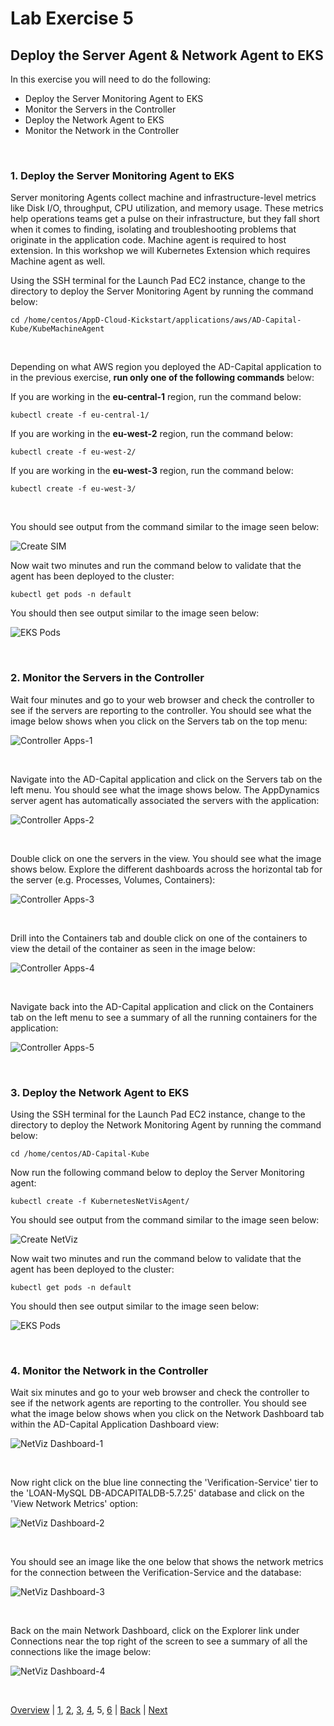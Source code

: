 # Lab Exercise 5
## Deploy the Server Agent & Network Agent to EKS



In this exercise you will need to do the following:

- Deploy the Server Monitoring Agent to EKS
- Monitor the Servers in the Controller
- Deploy the Network Agent to EKS
- Monitor the Network in the Controller

<br>

### **1.** Deploy the Server Monitoring Agent to EKS

Server monitoring Agents collect machine and infrastructure-level metrics like Disk I/O, throughput, CPU utilization, and memory usage. These metrics help operations teams get a pulse on their infrastructure, but they fall short when it comes to finding, isolating and troubleshooting problems that originate in the application code. Machine agent is required to host extension. In this workshop we will Kubernetes Extension which requires Machine agent as well.

Using the SSH terminal for the Launch Pad EC2 instance, change to the directory to deploy the Server Monitoring Agent by running the command below:

```
cd /home/centos/AppD-Cloud-Kickstart/applications/aws/AD-Capital-Kube/KubeMachineAgent
```

<br>

Depending on what AWS region you deployed the AD-Capital application to in the previous exercise, **run only one of the following commands** below:

If you are working in the **eu-central-1** region, run the command below:
```
kubectl create -f eu-central-1/
```

If you are working in the **eu-west-2** region, run the command below:
```
kubectl create -f eu-west-2/
```

If you are working in the **eu-west-3** region, run the command below:
```
kubectl create -f eu-west-3/
```

<br>

You should see output from the command similar to the image seen below:

![Create SIM](./images/14.png)

Now wait two minutes and run the command below to validate that the agent has been deployed to the cluster:

```
kubectl get pods -n default
```
You should then see output similar to the image seen below:

![EKS Pods](./images/15.png)


<br>

### **2.** Monitor the Servers in the Controller

Wait four minutes and go to your web browser and check the controller to see if the servers are reporting to the controller.  You should see what the image below shows when you click on the Servers tab on the top menu:

![Controller Apps-1](./images/16.png)

<br>

Navigate into the AD-Capital application and click on the Servers tab on the left menu.  You should see what the image shows below.  The AppDynamics server agent has automatically associated the servers with the application:

![Controller Apps-2](./images/30.png)

<br>

Double click on one the servers in the view.  You should see what the image shows below. Explore the different dashboards across the horizontal tab for the server (e.g. Processes, Volumes, Containers):

![Controller Apps-3](./images/31.png)

<br>

Drill into the Containers tab and double click on one of the containers to view the detail of the container as seen in the image below:

![Controller Apps-4](./images/32.png)

<br>

Navigate back into the AD-Capital application and click on the Containers tab on the left menu to see a summary of all the running containers for the application:

![Controller Apps-5](./images/33.png)



<br>

### **3.** Deploy the Network Agent to EKS

Using the SSH terminal for the Launch Pad EC2 instance, change to the directory to deploy the Network Monitoring Agent by running the command below:

```
cd /home/centos/AD-Capital-Kube
```
Now run the following command below to deploy the Server Monitoring agent:

```
kubectl create -f KubernetesNetVisAgent/
```

You should see output from the command similar to the image seen below:

![Create NetViz](./images/17.png)

Now wait two minutes and run the command below to validate that the agent has been deployed to the cluster:

```
kubectl get pods -n default
```
You should then see output similar to the image seen below:

![EKS Pods](./images/18.png)


<br>

### **4.** Monitor the Network in the Controller

Wait six minutes and go to your web browser and check the controller to see if the network agents are reporting to the controller.  You should see what the image below shows when you click on the Network Dashboard tab within the AD-Capital Application Dashboard view:

![NetViz Dashboard-1](./images/19.png)

<br>

Now right click on the blue line connecting the 'Verification-Service' tier to the 'LOAN-MySQL DB-ADCAPITALDB-5.7.25' database and click on the 'View Network Metrics' option:

![NetViz Dashboard-2](./images/34.png)


<br>

You should see an image like the one below that shows the network metrics for the connection between the Verification-Service and the database:

![NetViz Dashboard-3](./images/35.png)


<br>

Back on the main Network Dashboard, click on the Explorer link under Connections near the top right of the screen to see a summary of all the connections like the image below:

![NetViz Dashboard-4](./images/36.png)

<br>

[Overview](aws-eks-monitoring.md) | [1](lab-exercise-01.md), [2](lab-exercise-02.md), [3](lab-exercise-03.md), [4](lab-exercise-04.md), 5, [6](lab-exercise-06.md) | [Back](lab-exercise-04.md) | [Next](lab-exercise-06.md)
